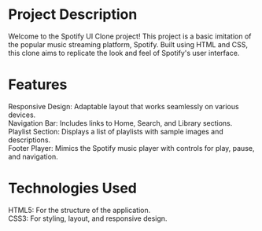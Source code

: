 # Project Description  
Welcome to the Spotify UI Clone project! This project is a basic imitation of the popular music streaming platform, Spotify. Built using HTML and CSS, this clone aims to replicate the look and feel of Spotify's user interface.

# Features  
Responsive Design: Adaptable layout that works seamlessly on various devices.  
Navigation Bar: Includes links to Home, Search, and Library sections.  
Playlist Section: Displays a list of playlists with sample images and descriptions.  
Footer Player: Mimics the Spotify music player with controls for play, pause, and navigation.  

# Technologies Used  
HTML5: For the structure of the application.  
CSS3: For styling, layout, and responsive design.
